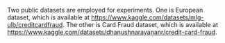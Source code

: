 Two public datasets are employed for experiments. One is European dataset, which is available at https://www.kaggle.com/datasets/mlg-ulb/creditcardfraud. The other is Card Fraud dataset, which is available at https://www.kaggle.com/datasets/dhanushnarayananr/credit-card-fraud.
